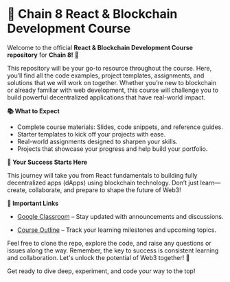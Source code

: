 # 🚀 Chain 8 React & Blockchain Development Course

Welcome to the official **React & Blockchain Development Course repository** for **Chain 8! 🎉**

This repository will be your go-to resource throughout the course. Here, you’ll find all the code examples, project templates, assignments, and solutions that we will work on together. Whether you’re new to blockchain or already familiar with web development, this course will challenge you to build powerful decentralized applications that have real-world impact.

**📚 What to Expect**

+ Complete course materials: Slides, code snippets, and reference guides.
+ Starter templates to kick off your projects with ease.
+ Real-world assignments designed to sharpen your skills.
+ Projects that showcase your progress and help build your portfolio.
  
**💪 Your Success Starts Here**

This journey will take you from React fundamentals to building fully decentralized apps (dApps) using blockchain technology. Don’t just learn—create, collaborate, and prepare to shape the future of Web3!

**🔗 Important Links**

+ [Google Classroom](https://classroom.google.com/c/NzI0NDE3NTY5MTMz?cjc=3ndi346) – Stay updated with announcements and discussions.

+ [Course Outline](https://docs.google.com/document/d/1UBHO0s6Lwxb0GfZ6kOb95qmltMTHVzJOktNHjXacinc/edit?usp=sharing) – Track your learning milestones and upcoming topics.


Feel free to clone the repo, explore the code, and raise any questions or issues along the way. Remember, the key to success is consistent learning and collaboration. Let's unlock the potential of Web3 together! 🚀

Get ready to dive deep, experiment, and code your way to the top!
